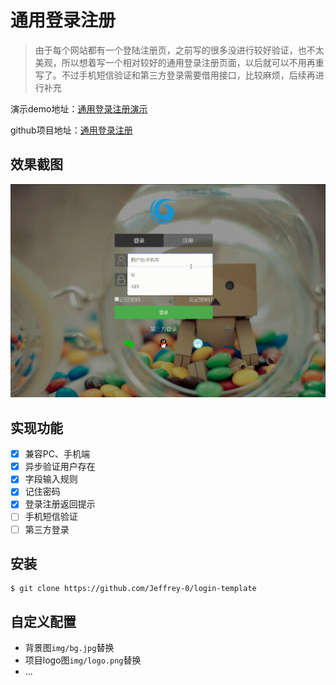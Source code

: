 # 通用登录注册

> 由于每个网站都有一个登陆注册页，之前写的很多没进行较好验证，也不太美观，所以想着写一个相对较好的通用登录注册页面，以后就可以不用再重写了。不过手机短信验证和第三方登录需要借用接口，比较麻烦，后续再进行补充

演示demo地址：[通用登录注册演示](https://jeffrey-0.github.io/login-template/login.html)

github项目地址：[通用登录注册](https://github.com/Jeffrey-0/login-template)

## 效果截图

![image](img/登录注册模板.gif)

## 实现功能
* [x] 兼容PC、手机端
* [x] 异步验证用户存在
* [x] 字段输入规则
* [x] 记住密码
* [x] 登录注册返回提示
* [ ] 手机短信验证
* [ ] 第三方登录

## 安装

```shell
$ git clone https://github.com/Jeffrey-0/login-template
```

## 自定义配置

* 背景图`img/bg.jpg`替换
* 项目logo图`img/logo.png`替换
* ...